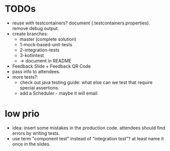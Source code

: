 # TODOs

- reuse with testcontainers? document (.testcontainers.properties). remove debug output.
- create branches:
    - master (complete solution) 
    - 1-mock-based-unit-tests
    - 2-integration-tests
    - 3-kotlintest
    - -> document in README
- Feedback Slide + Feedback QR Code 
- pass info to attendees.
- more tests?:
    - check out java testing guide: what else can we test that require special assertions.
    - add a Scheduler - maybe it will email

# low prio

- idea: insert some mistakes in the production code. attendees should find errors by writing tests.
- use term "component test" instead of "integration test"? at least name it once in the slides.

